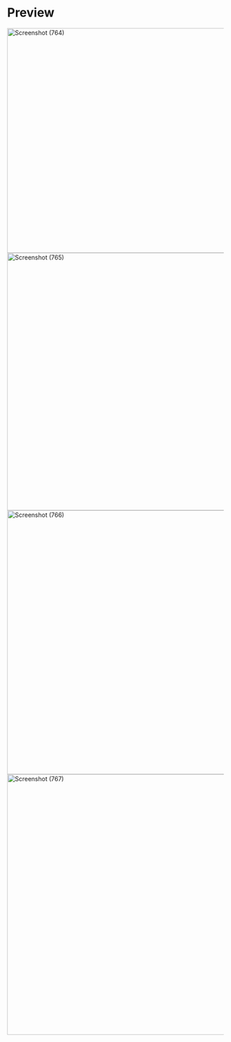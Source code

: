 # Preview 

<a data-flickr-embed="true" href="https://www.flickr.com/photos/197661703@N05/53103407500/in/dateposted-public/" title="Screenshot (764)"><img src="https://live.staticflickr.com/65535/53103407500_e172abcab2_o.png" width="1365" height="521" alt="Screenshot (764)"/></a>
<a data-flickr-embed="true" href="https://www.flickr.com/photos/197661703@N05/53103501268/in/dateposted-public/" title="Screenshot (765)"><img src="https://live.staticflickr.com/65535/53103501268_6e6de15730_o.png" width="1365" height="597" alt="Screenshot (765)"/></a><script async src="//embedr.flickr.com/assets/client-code.js" charset="utf-8"></script>
<a data-flickr-embed="true" href="https://www.flickr.com/photos/197661703@N05/53102430382/in/dateposted-public/" title="Screenshot (766)"><img src="https://live.staticflickr.com/65535/53102430382_445cfc4bbf_o.png" width="1360" height="612" alt="Screenshot (766)"/></a><script async src="//embedr.flickr.com/assets/client-code.js" charset="utf-8"></script>
<a data-flickr-embed="true" href="https://www.flickr.com/photos/197661703@N05/53102996231/in/dateposted-public/" title="Screenshot (767)"><img src="https://live.staticflickr.com/65535/53102996231_b152d6b809_o.png" width="1365" height="604" alt="Screenshot (767)"/></a><script async src="//embedr.flickr.com/assets/client-code.js" charset="utf-8"></script>
